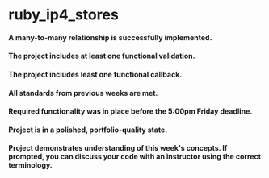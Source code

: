 # ruby_ip4_stores
#### A many-to-many relationship is successfully implemented.
 #### The project includes at least one functional validation.
#### The project includes least one functional callback.
#### All standards from previous weeks are met.
#### Required functionality was in place before the 5:00pm Friday deadline.
#### Project is in a polished, portfolio-quality state.
#### Project demonstrates understanding of this week's concepts. If prompted, you can discuss your code with an instructor using the correct terminology.
